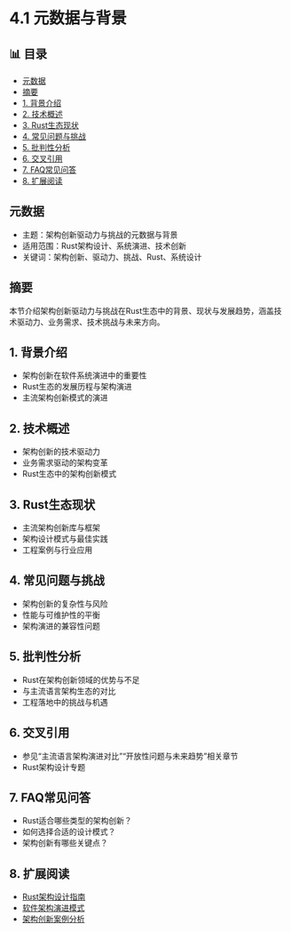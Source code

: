 ﻿# 4.1 元数据与背景


## 📊 目录

- [元数据](#元数据)
- [摘要](#摘要)
- [1. 背景介绍](#1-背景介绍)
- [2. 技术概述](#2-技术概述)
- [3. Rust生态现状](#3-rust生态现状)
- [4. 常见问题与挑战](#4-常见问题与挑战)
- [5. 批判性分析](#5-批判性分析)
- [6. 交叉引用](#6-交叉引用)
- [7. FAQ常见问答](#7-faq常见问答)
- [8. 扩展阅读](#8-扩展阅读)


## 元数据

- 主题：架构创新驱动力与挑战的元数据与背景
- 适用范围：Rust架构设计、系统演进、技术创新
- 关键词：架构创新、驱动力、挑战、Rust、系统设计

## 摘要

本节介绍架构创新驱动力与挑战在Rust生态中的背景、现状与发展趋势，涵盖技术驱动力、业务需求、技术挑战与未来方向。

## 1. 背景介绍

- 架构创新在软件系统演进中的重要性
- Rust生态的发展历程与架构演进
- 主流架构创新模式的演进

## 2. 技术概述

- 架构创新的技术驱动力
- 业务需求驱动的架构变革
- Rust生态中的架构创新模式

## 3. Rust生态现状

- 主流架构创新库与框架
- 架构设计模式与最佳实践
- 工程案例与行业应用

## 4. 常见问题与挑战

- 架构创新的复杂性与风险
- 性能与可维护性的平衡
- 架构演进的兼容性问题

## 5. 批判性分析

- Rust在架构创新领域的优势与不足
- 与主流语言架构生态的对比
- 工程落地中的挑战与机遇

## 6. 交叉引用

- 参见“主流语言架构演进对比”“开放性问题与未来趋势”相关章节
- Rust架构设计专题

## 7. FAQ常见问答

- Rust适合哪些类型的架构创新？
- 如何选择合适的设计模式？
- 架构创新有哪些关键点？

## 8. 扩展阅读

- [Rust架构设计指南](https://rust-lang.github.io/rust-clippy/master/)
- [软件架构演进模式](https://martinfowler.com/articles/patterns-of-distributed-systems/)
- [架构创新案例分析](https://github.com/rust-lang/awesome-rust)
